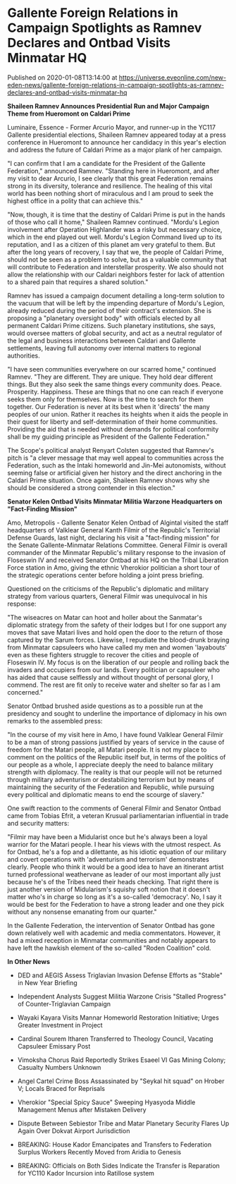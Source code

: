 # Gallente Foreign Relations in Campaign Spotlights as Ramnev Declares and Ontbad Visits Minmatar HQ
Published on 2020-01-08T13:14:00 at https://universe.eveonline.com/new-eden-news/gallente-foreign-relations-in-campaign-spotlights-as-ramnev-declares-and-ontbad-visits-minmatar-hq

**Shaileen Ramnev Announces Presidential Run and Major Campaign Theme from Hueromont on Caldari Prime**

Luminaire, Essence  - Former Arcurio Mayor, and runner-up in the YC117 Gallente presidential elections, Shaileen Ramnev appeared today at a press conference in Hueromont to announce her candidacy in this year's election and address the future of Caldari Prime as a major plank of her campaign.

"I can confirm that I am a candidate for the President of the Gallente Federation," announced Ramnev. "Standing here in Hueromont, and after my visit to dear Arcurio, I see clearly that this great Federation remains strong in its diversity, tolerance and resilience. The healing of this vital world has been nothing short of miraculous and I am proud to seek the highest office in a polity that can achieve this."

"Now, though, it is time that the destiny of Caldari Prime is put in the hands of those who call it home," Shaileen Ramnev continued. "Mordu's Legion involvement after Operation Highlander was a risky but necessary choice, which in the end played out well. Mordu's Legion Command lived up to its reputation, and I as a citizen of this planet am very grateful to them. But after the long years of recovery, I say that we, the people of Caldari Prime, should not be seen as a problem to solve, but as a valuable community that will contribute to Federation and interstellar prosperity. We also should not allow the relationship with our Caldari neighbors fester for lack of attention to a shared pain that requires a shared solution."

Ramnev has issued a campaign document detailing a long-term solution to the vacuum that will be left by the impending departure of Mordu's Legion, already reduced during the period of their contract's extension. She is proposing a "planetary oversight body" with officials elected by all permanent Caldari Prime citizens. Such planetary institutions, she says, would oversee matters of global security, and act as a neutral regulator of the legal and business interactions between Caldari and Gallente settlements, leaving full autonomy over internal matters to regional authorities.

"I have seen communities everywhere on our scarred home," continued Ramnev. "They are different. They are unique. They hold dear different things. But they also seek the same things every community does. Peace. Prosperity. Happiness. These are things that no one can reach if everyone seeks them only for themselves. Now is the time to search for them together. Our Federation is never at its best when it 'directs' the many peoples of our union. Rather it reaches its heights when it aids the people in their quest for liberty and self-determination of their home communities. Providing the aid that is needed without demands for political conformity shall be my guiding principle as President of the Gallente Federation."

The Scope's political analyst Renyart Colsten suggested that Ramnev's pitch is "a clever message that may well appeal to communities across the Federation, such as the Intaki homeworld and Jin-Mei autonomists, without seeming false or artificial given her history and the direct anchoring in the Caldari Prime situation. Once again, Shaileen Ramnev shows why she should be considered a strong contender in this election."

 

**Senator Kelen Ontbad Visits Minmatar Militia Warzone Headquarters on "Fact-Finding Mission"**

Amo, Metropolis - Gallente Senator Kelen Ontbad of Algintal visited the staff headquarters of Valklear General Kanth Filmir of the Republic's Territorial Defense Guards, last night, declaring his visit a "fact-finding mission" for the Senate Gallente-Minmatar Relations Committee. General Filmir is overall commander of the Minmatar Republic's military response to the invasion of Floseswin IV and received Senator Ontbad at his HQ on the Tribal Liberation Force station in Amo, giving the ethnic Vherokior politician a short tour of the strategic operations center before holding a joint press briefing.

Questioned on the criticisms of the Republic's diplomatic and military strategy from various quarters, General Filmir was unequivocal in his response:

"The wiseacres on Matar can hoot and holler about the Sanmatar's diplomatic strategy from the safety of their lodges but I for one support any moves that save Matari lives and hold open the door to the return of those captured by the Sarum forces. Likewise, I repudiate the blood-drunk braying from Minmatar capsuleers who have called my men and women 'layabouts' even as these fighters struggle to recover the cities and people of Floseswin IV. My focus is on the liberation of our people and rolling back the invaders and occupiers from our lands. Every politician or capsuleer who has aided that cause selflessly and without thought of personal glory, I commend. The rest are fit only to receive water and shelter so far as I am concerned."

Senator Ontbad brushed aside questions as to a possible run at the presidency and sought to underline the importance of diplomacy in his own remarks to the assembled press:

"In the course of my visit here in Amo, I have found Valklear General Filmir to be a man of strong passions justified by years of service in the cause of freedom for the Matari people, all Matari people. It is not my place to comment on the politics of the Republic itself but, in terms of the politics of our people as a whole, I appreciate deeply the need to balance military strength with diplomacy. The reality is that our people will not be returned through military adventurism or destabilizing terrorism but by means of maintaining the security of the Federation and Republic, while pursuing every political and diplomatic means to end the scourge of slavery."

One swift reaction to the comments of General Filmir and Senator Ontbad came from Tobias Efrit, a veteran Krusual parliamentarian influential in trade and security matters:

"Filmir may have been a Midularist once but he's always been a loyal warrior for the Matari people. I hear his views with the utmost respect. As for Ontbad, he's a fop and a dilettante, as his idiotic equation of our military and covert operations with 'adventurism and terrorism' demonstrates clearly. People who think it would be a good idea to have an itinerant artist turned professional weathervane as leader of our most important ally just because he's of the Tribes need their heads checking. That right there is just another version of Midularism's squishy soft notion that it doesn't matter who's in charge so long as it's a so-called 'democracy'. No, I say it would be best for the Federation to have a strong leader and one they pick without any nonsense emanating from our quarter."

In the Gallente Federation, the intervention of Senator Ontbad has gone down relatively well with academic and media commentators. However, it had a mixed reception in Minmatar communities and notably appears to have left the hawkish element of the so-called "Roden Coalition" cold.

 

**In Other News**

  * DED and AEGIS Assess Triglavian Invasion Defense Efforts as  "Stable" in New Year Briefing


  * Independent Analysts Suggest Militia Warzone Crisis "Stalled Progress" of Counter-Triglavian Campaign


  * Wayaki Kayara Visits Mannar Homeworld Restoration Initiative; Urges Greater Investment in Project


  * Cardinal Sourem Itharen Transferred to Theology Council, Vacating Capsuleer Emissary Post


  * Vimoksha Chorus Raid Reportedly Strikes Esaeel VI Gas Mining Colony; Casualty Numbers Unknown


  * Angel Cartel Crime Boss Assassinated by "Seykal hit squad" on Hrober V; Locals Braced for Reprisals


  * Vherokior "Special Spicy Sauce" Sweeping Hyasyoda Middle Management Menus after Mistaken Delivery


  * Dispute Between Sebiestor Tribe and Matar Planetary Security Flares Up Again Over Dokvat Airport Jurisdiction


  * BREAKING: House Kador Emancipates and Transfers to Federation Surplus Workers Recently Moved from Aridia to Genesis


  * BREAKING: Officials on Both Sides Indicate the Transfer is Reparation for YC110 Kador Incursion into Ratillose system
